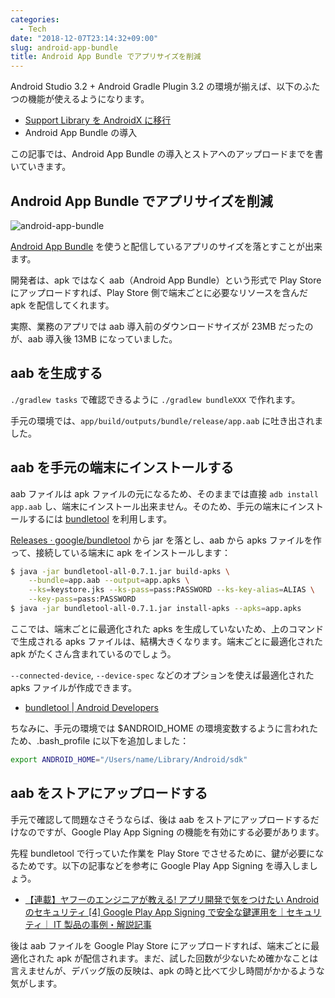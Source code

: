 ```yaml
---
categories:
  - Tech
date: "2018-12-07T23:14:32+09:00"
slug: android-app-bundle
title: Android App Bundle でアプリサイズを削減
---
```


Android Studio 3.2 + Android Gradle Plugin 3.2 の環境が揃えば、以下のふたつの機能が使えるようになります。

- [Support Library を AndroidX に移行](/archives/migration-to-androidx/)
- Android App Bundle の導入

この記事では、Android App Bundle の導入とストアへのアップロードまでを書いていきます。

## Android App Bundle でアプリサイズを削減

![android-app-bundle](/images/2018/12/app-bundle-logo.svg)

[Android App Bundle](https://developer.android.com/platform/technology/app-bundle/) を使うと配信しているアプリのサイズを落とすことが出来ます。

開発者は、apk ではなく aab（Android App Bundle）という形式で Play Store にアップロードすれば、Play Store 側で端末ごとに必要なリソースを含んだ apk を配信してくれます。

実際、業務のアプリでは aab 導入前のダウンロードサイズが 23MB だったのが、aab 導入後 13MB になっていました。

## aab を生成する

`./gradlew tasks` で確認できるように `./gradlew bundleXXX` で作れます。

手元の環境では、`app/build/outputs/bundle/release/app.aab` に吐き出されました。

## aab を手元の端末にインストールする

aab ファイルは apk ファイルの元になるため、そのままでは直接 `adb install app.aab` し、端末にインストール出来ません。そのため、手元の端末にインストールするには [bundletool](https://github.com/google/bundletool) を利用します。

[Releases · google/bundletool](https://github.com/google/bundletool/releases) から jar を落とし、aab から apks ファイルを作って、接続している端末に apk をインストールします：

```bash
$ java -jar bundletool-all-0.7.1.jar build-apks \
    --bundle=app.aab --output=app.apks \
    --ks=keystore.jks --ks-pass=pass:PASSWORD --ks-key-alias=ALIAS \
    --key-pass=pass:PASSWORD
$ java -jar bundletool-all-0.7.1.jar install-apks --apks=app.apks
```

ここでは、端末ごとに最適化された apks を生成していないため、上のコマンドで生成される apks ファイルは、結構大きくなります。端末ごとに最適化された apk がたくさん含まれているのでしょう。

`--connected-device`, `--device-spec` などのオプションを使えば最適化された apks ファイルが作成できます。

- [bundletool | Android Developers](https://developer.android.com/studio/command-line/bundletool)

ちなみに、手元の環境では \$ANDROID_HOME の環境変数するように言われたため、.bash_profile に以下を追加しました：

```bash
export ANDROID_HOME="/Users/name/Library/Android/sdk"
```

## aab をストアにアップロードする

手元で確認して問題なさそうならば、後は aab をストアにアップロードするだけなのですが、Google Play App Signing の機能を有効にする必要があります。

先程 bundletool で行っていた作業を Play Store でさせるために、鍵が必要になるためです。以下の記事などを参考に Google Play App Signing を導入しましょう。

- [【連載】ヤフーのエンジニアが教える! アプリ開発で気をつけたい Android のセキュリティ [4] Google Play App Signing で安全な鍵運用を｜セキュリティ｜ IT 製品の事例・解説記事](https://news.mynavi.jp/itsearch/article/security/3073)

後は aab ファイルを Google Play Store にアップロードすれば、端末ごとに最適化された apk が配信されます。まだ、試した回数が少ないため確かなことは言えませんが、デバッグ版の反映は、apk の時と比べて少し時間がかかるような気がします。

